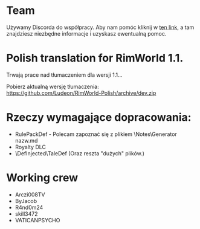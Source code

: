 # Team
Używamy Discorda do współpracy. Aby nam pomóc kliknij w [ten link](https://discord.gg/BPkDRh9), a tam znajdziesz niezbędne informacje i uzyskasz ewentualną pomoc.

# Polish translation for RimWorld 1.1.
Trwają prace nad tłumaczeniem dla wersji 1.1...  

Pobierz aktualną wersję tłumaczenia:  
https://github.com/Ludeon/RimWorld-Polish/archive/dev.zip

# Rzeczy wymagające dopracowania:  
* RulePackDef - Polecam zapoznać się z plikiem \Notes\Generator nazw.md 
* Royalty DLC 
* \DefInjected\TaleDef (Oraz reszta "dużych" plików.)


# Working crew
* Arczi008TV
* ByJacob  
* R4nd0m24  
* skill3472
* VATICANPSYCHO  